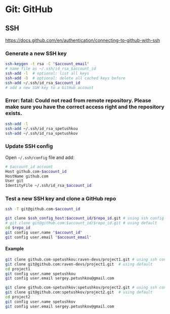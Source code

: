 # Git: GitHub

## SSH

<https://docs.github.com/en/authentication/connecting-to-github-with-ssh>

### Generate a new SSH key

```sh
ssh-keygen -t rsa -C "$account_email"
# name file as ~/.ssh/id_rsa_$account_id
ssh-add -l  # optional: list all keys
ssh-add -D  # optional: delete all cached keys before
ssh-add ~/.ssh/id_rsa_$account_id
# add a new SSH key to a GitHub account
```

### Error: fatal: Could not read from remote repository. Please make sure you have the correct access right and the repository exists.

```bash
ssh-add -l
ssh-add ~/.ssh/id_rsa_spetushkou
ssh-add ~/.ssh/id_rsa_spetushkov
```

### Update SSH config

Open `~/.ssh/config` file and add:

```sh
# $account_id account
Host github.com-$account_id
HostName github.com
User git
IdentityFile ~/.ssh/id_rsa_$account_id
```

### Test a new SSH key and clone a GitHub repo

```sh
ssh -T git@github.com-$account_id

git clone $ssh_config_host:$account_id/$repo_id.git # using ssh config
# git clone git@github.com:$account_id/$repo_id.git # using default
cd $repo_id
git config user.name "$account_id"
git config user.email "$account_email"
```

#### Example

```bash
git clone github.com-spetushkou:raven-devs/project1.git # using ssh config
git clone git@github.com:raven-devs/project1.git  # using default
cd project1
git config user.name spetushkou
git config user.email sergey.petushkou@gmail.com

git clone github.com-spetushkov:spetushkov/project2.git # using ssh config
git clone git@github.com:spetushkov/project2.git  # using default
cd project2
git config user.name spetushkov
git config user.email sergey.petushkov@gmail.com
```
